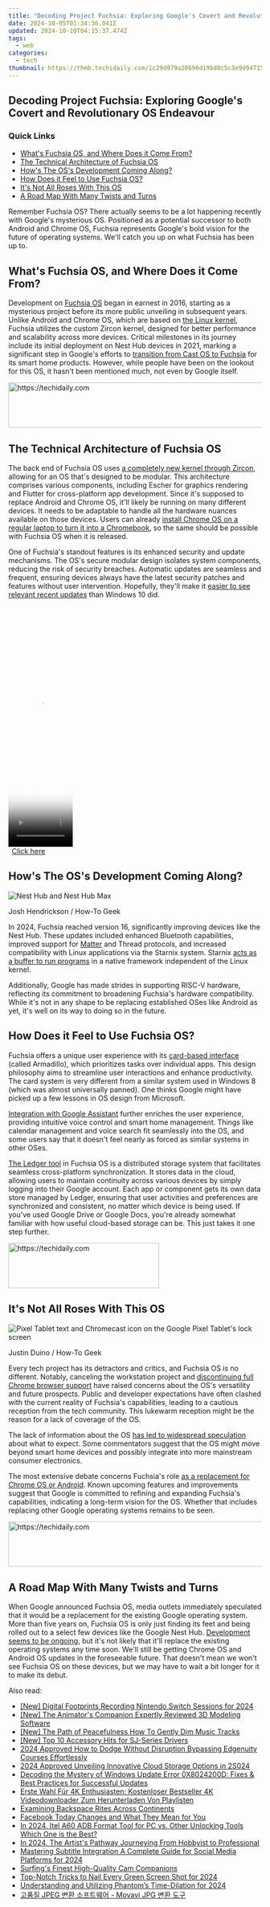 ```yaml
---
title: "Decoding Project Fuchsia: Exploring Google's Covert and Revolutionary OS Endeavour"
date: 2024-10-05T01:34:36.041Z
updated: 2024-10-10T04:15:37.474Z
tags:
  - web
categories:
  - tech
thumbnail: https://thmb.techidaily.com/1c29d979a20696d19bd8c5c3e9d947157133fd882c32bc816c08287c2bc4feb3.jpg
---
```


## Decoding Project Fuchsia: Exploring Google's Covert and Revolutionary OS Endeavour

### Quick Links

* [What's Fuchsia OS, and Where Does it Come From?](https://instagram-video-recordings.techidaily.com/updated-in-2024-from-end-to-start-on-instagram-vids-guide/)
* [The Technical Architecture of Fuchsia OS](https://facebook-record-videos.techidaily.com/updated-easy-to-follow-steps-crafting-animated-gifs-from-youtube-content-pcmobile-for-2024/)
* [How's The OS's Development Coming Along?](https://video-screen-grab.techidaily.com/deciphering-ios-mechanism-for-image-capture/)
* [How Does it Feel to Use Fuchsia OS?](https://common-error.techidaily.com/bluetooth-basics-simplifying-pairing-processes-in-windows-11-and-windows-10-environments/)
* [It's Not All Roses With This OS](https://screen-video-capture.techidaily.com/new-2024-approved-essential-screen-recording-tools-a-comprehensive-educators-guide/)
* [A Road Map With Many Twists and Turns](https://eaxpv-info.techidaily.com/updated-9-best-free-and-easy-editing-apps-you-should-know-for-2024/)

 Remember Fuchsia OS? There actually seems to be a lot happening recently with Google's mysterious OS. Positioned as a potential successor to both Android and Chrome OS, Fuchsia represents Google's bold vision for the future of operating systems. We'll catch you up on what Fuchsia has been up to.

##  What's Fuchsia OS, and Where Does it Come From?

 Development on [Fuchsia OS](https://win-blog.techidaily.com/razer-synapse-wont-launch-troubleshooting-tips-inside/) began in earnest in 2016, starting as a mysterious project before its more public unveiling in subsequent years. Unlike Android and Chrome OS, which are based on [the Linux kernel](https://digital-screen-recording.techidaily.com/new-how-to-download-install-and-use-obs-on-mac-for-2024/), Fuchsia utilizes the custom Zircon kernel, designed for better performance and scalability across more devices. Critical milestones in its journey include its initial deployment on Nest Hub devices in 2021, marking a significant step in Google's efforts to [transition from Cast OS to Fuchsia](https://ai-topics.techidaily.com/updated-what-is-an-ai-video-maker-for-2024/) for its smart home products. However, while people have been on the lookout for this OS, it hasn't been mentioned much, not even by Google itself.

<!-- affiliate ads begin -->
<a href="https://ephamedtechinc.pxf.io/c/5597632/2130529/26400" target="_top" id="2130529">
  <img src="//a.impactradius-go.com/display-ad/26400-2130529" border="0" alt="https://techidaily.com" width="728" height="90"/>
</a>
<img height="0" width="0" src="https://ephamedtechinc.pxf.io/i/5597632/2130529/26400" style="position:absolute;visibility:hidden;" border="0" />
<!-- affiliate ads end -->

##  The Technical Architecture of Fuchsia OS

 The back end of Fuchsia OS uses [a completely new kernel through Zircon](https://fuchsia.dev/fuchsia-src/concepts/kernel), allowing for an OS that's designed to be modular. This architecture comprises various components, including Escher for graphics rendering and Flutter for cross-platform app development. Since it's supposed to replace Android and Chrome OS, it'll likely be running on many different devices. It needs to be adaptable to handle all the hardware nuances available on those devices. Users can already [install Chrome OS on a regular laptop to turn it into a Chromebook](https://youtube-data.techidaily.com/ntic-audience-growth-tricks-for-sustainable-views/), so the same should be possible with Fuchsia OS when it is released.

 One of Fuchsia's standout features is its enhanced security and update mechanisms. The OS's secure modular design isolates system components, reducing the risk of security breaches. Automatic updates are seamless and frequent, ensuring devices always have the latest security patches and features without user intervention. Hopefully, they'll make it [easier to see relevant recent updates](https://facebook-video-share.techidaily.com/updated-in-2024-direct-capture-screen-record-on-pcmac-plus-youtube-upload/) than Windows 10 did.

<!-- affiliate ads begin -->
<span id="1993647">
					<video width="128" height="480" style="cursor:pointer"
           poster="//a.impactradius-go.com/display-clicktoplayimage/1993647.png"
           onclick="if(!this.playClicked){this.play();this.setAttribute('controls',true);this.playClicked=true;}">
	   <source src="//a.impactradius-go.com/display-ad/22993-1993647">
	   <img src="//a.impactradius-go.com/display-clicktoplayimage/1993647.png" style="border: none; height: 100%; width: 100%; object-fit: contain">
	</video>
	<div style="width:80px;text-align:center"><a href="javascript:window.open(decodeURIComponent('https%3A%2F%2Fhomestyler.sjv.io%2Fc%2F5597632%2F1993647%2F22993'), '_blank');void(0);">Click here</a></div>
</span>
<img height="0" width="0" src="https://imp.pxf.io/i/5597632/1993647/22993" style="position:absolute;visibility:hidden;" border="0" />
<!-- affiliate ads end -->

##  How's The OS's Development Coming Along?

![Nest Hub and Nest Hub Max](https://static1.howtogeekimages.com/wordpress/wp-content/uploads/2023/03/52660845847_8b06498937_o.jpg) 

Josh Hendrickson / How-To Geek

 In 2024, Fuchsia reached version 16, significantly improving devices like the Nest Hub. These updates included enhanced Bluetooth capabilities, improved support for [Matter](https://extra-support.techidaily.com/2024-approved-mastering-solo-podcast-production-for-top-spots/) and Thread protocols, and increased compatibility with Linux applications via the Starnix system. Starnix [acts as a buffer to run programs](https://fuchsia.dev/fuchsia-src/concepts/starnix) in a native framework independent of the Linux kernel.

 Additionally, Google has made strides in supporting RISC-V hardware, reflecting its commitment to broadening Fuchsia's hardware compatibility. While it's not in any shape to be replacing established OSes like Android as yet, it's well on its way to doing so in the future.

##  How Does it Feel to Use Fuchsia OS?

 Fuchsia offers a unique user experience with its [card-based interface](https://mobilesyrup.com/2017/05/09/googles-fuchsia-os-card-based-ui-armadillo/) (called Armadillo), which prioritizes tasks over individual apps. This design philosophy aims to streamline user interactions and enhance productivity. The card system is very different from a similar system used in Windows 8 (which was almost universally panned). One thinks Google might have picked up a few lessons in OS design from Microsoft.

[Integration with Google Assistant](https://tech-savvy.techidaily.com/archiving-made-simple-saving-chatgpt-talks/) further enriches the user experience, providing intuitive voice control and smart home management. Things like calendar management and voice search fit seamlessly into the OS, and some users say that it doesn't feel nearly as forced as similar systems in other OSes.

[The Ledger tool](https://9to5google.com/2018/02/02/fuchsia-friday-the-ledger/) in Fuchsia OS is a distributed storage system that facilitates seamless cross-platform synchronization. It stores data in the cloud, allowing users to maintain continuity across various devices by simply logging into their Google account. Each app or component gets its own data store managed by Ledger, ensuring that user activities and preferences are synchronized and consistent, no matter which device is being used. If you've used Google Drive or Google Docs, you're already somewhat familiar with how useful cloud-based storage can be. This just takes it one step further.

<!-- affiliate ads begin -->
<a href="https://homestyler.sjv.io/c/5597632/1943750/22993" target="_top" id="1943750">
  <img src="//a.impactradius-go.com/display-ad/22993-1943750" border="0" alt="https://techidaily.com" width="300" height="90"/>
</a>
<img height="0" width="0" src="https://homestyler.sjv.io/i/5597632/1943750/22993" style="position:absolute;visibility:hidden;" border="0" />
<!-- affiliate ads end -->

##  It's Not All Roses With This OS

![Pixel Tablet text and Chromecast icon on the Google Pixel Tablet's lock screen](https://static1.howtogeekimages.com/wordpress/wp-content/uploads/2023/07/pixel-tablet-text-and-chromecast-icon-on-the-google-pixel-tablet-s-lock-screen.jpg) 

Justin Duino / How-To Geek

 Every tech project has its detractors and critics, and Fuchsia OS is no different. Notably, canceling the workstation project and [discontinuing full Chrome browser support](https://9to5google.com/2024/01/15/google-is-no-longer-bringing-the-full-chrome-browser-to-fuchsia/) have raised concerns about the OS's versatility and future prospects. Public and developer expectations have often clashed with the current reality of Fuchsia's capabilities, leading to a cautious reception from the tech community. This lukewarm reception might be the reason for a lack of coverage of the OS.

 The lack of information about the OS [has led to widespread speculation](https://www.androidauthority.com/microfuchsia-on-android-3457788/) about what to expect. Some commentators suggest that the OS might move beyond smart home devices and possibly integrate into more mainstream consumer electronics.

 The most extensive debate concerns Fuchsia's role [as a replacement for Chrome OS or Android](https://www.techradar.com/news/heres-when-and-how-google-fuchsia-may-launch-replacing-android-and-chrome-os). Known upcoming features and improvements suggest that Google is committed to refining and expanding Fuchsia's capabilities, indicating a long-term vision for the OS. Whether that includes replacing other Google operating systems remains to be seen.

<!-- affiliate ads begin -->
<a href="https://aligracehair.sjv.io/c/5597632/2080333/19272" target="_top" id="2080333">
  <img src="//a.impactradius-go.com/display-ad/19272-2080333" border="0" alt="https://techidaily.com" width="728" height="90"/>
</a>
<img height="0" width="0" src="https://aligracehair.sjv.io/i/5597632/2080333/19272" style="position:absolute;visibility:hidden;" border="0" />
<!-- affiliate ads end -->

##  A Road Map With Many Twists and Turns

 When Google announced Fuchsia OS, media outlets immediately speculated that it would be a replacement for the existing Google operating system. More than five years on, Fuchsia OS is only just finding its feet and being rolled out to a select few devices like the Google Nest Hub. [Development seems to be ongoing](https://9to5google.com/2022/12/29/google-fuchsia-2023-development/), but it's not likely that it'll replace the existing operating systems any time soon. We'll still be getting Chrome OS and Android OS updates in the foreseeable future. That doesn't mean we won't see Fuchsia OS on these devices, but we may have to wait a bit longer for it to make its debut.

<ins class="adsbygoogle"
     style="display:block"
     data-ad-format="autorelaxed"
     data-ad-client="ca-pub-7571918770474297"
     data-ad-slot="1223367746"></ins>

<ins class="adsbygoogle"
     style="display:block"
     data-ad-client="ca-pub-7571918770474297"
     data-ad-slot="8358498916"
     data-ad-format="auto"
     data-full-width-responsive="true"></ins>

<span class="atpl-alsoreadstyle">Also read:</span>
<div><ul>
<li><a href="https://screen-sharing-recording.techidaily.com/new-digital-footprints-recording-nintendo-switch-sessions-for-2024/"><u>[New] Digital Footprints Recording Nintendo Switch Sessions for 2024</u></a></li>
<li><a href="https://some-skills.techidaily.com/new-the-animators-companion-expertly-reviewed-3d-modeling-software/"><u>[New] The Animator's Companion Expertly Reviewed 3D Modeling Software</u></a></li>
<li><a href="https://some-skills.techidaily.com/new-the-path-of-peacefulness-how-to-gently-dim-music-tracks/"><u>[New] The Path of Peacefulness How To Gently Dim Music Tracks</u></a></li>
<li><a href="https://some-skills.techidaily.com/new-top-10-accessory-hits-for-sj-series-drivers/"><u>[New] Top 10 Accessory Hits for SJ-Series Drivers</u></a></li>
<li><a href="https://some-skills.techidaily.com/2024-approved-how-to-dodge-without-disruption-bypassing-edgenuity-courses-effortlessly/"><u>2024 Approved How to Dodge Without Disruption Bypassing Edgenuity Courses Effortlessly</u></a></li>
<li><a href="https://some-skills.techidaily.com/2024-approved-unveiling-innovative-cloud-storage-options-in-2s024/"><u>2024 Approved Unveiling Innovative Cloud Storage Options in 2S024</u></a></li>
<li><a href="https://common-error.techidaily.com/decoding-the-mystery-of-windows-update-error-0x8024200d-fixes-and-best-practices-for-successful-updates/"><u>Decoding the Mystery of Windows Update Error 0X8024200D: Fixes & Best Practices for Successful Updates</u></a></li>
<li><a href="https://vp-tips.techidaily.com/erste-wahl-fur-4k-enthusiasten-kostenloser-bestseller-4k-videodownloader-zum-herunterladen-von-playlisten/"><u>Erste Wahl Für 4K Enthusiasten: Kostenloser Bestseller 4K Videodownloader Zum Herunterladen Von Playlisten</u></a></li>
<li><a href="https://mondly-stories.techidaily.com/examining-backspace-rites-across-continents/"><u>Examining Backspace Rites Across Continents</u></a></li>
<li><a href="https://facebook-video-content.techidaily.com/facebook-today-changes-and-what-they-mean-for-you/"><u>Facebook Today Changes and What They Mean for You</u></a></li>
<li><a href="https://bypass-frp.techidaily.com/in-2024-itel-a60-adb-format-tool-for-pc-vs-other-unlocking-tools-which-one-is-the-best-by-drfone-android/"><u>In 2024, Itel A60 ADB Format Tool for PC vs. Other Unlocking Tools Which One is the Best?</u></a></li>
<li><a href="https://some-skills.techidaily.com/in-2024-the-artists-pathway-journeying-from-hobbyist-to-professional/"><u>In 2024, The Artist's Pathway Journeying From Hobbyist to Professional</u></a></li>
<li><a href="https://extra-approaches.techidaily.com/mastering-subtitle-integration-a-complete-guide-for-social-media-platforms-for-2024/"><u>Mastering Subtitle Integration A Complete Guide for Social Media Platforms for 2024</u></a></li>
<li><a href="https://article-tips.techidaily.com/surfings-finest-high-quality-cam-companions/"><u>Surfing's Finest High-Quality Cam Companions</u></a></li>
<li><a href="https://some-skills.techidaily.com/top-notch-tricks-to-nail-every-green-screen-shot-for-2024/"><u>Top-Notch Tricks to Nail Every Green Screen Shot for 2024</u></a></li>
<li><a href="https://some-skills.techidaily.com/understanding-and-utilizing-phantoms-time-dilation-for-2024/"><u>Understanding and Utilizing Phantom’s Time-Dilation for 2024</u></a></li>
<li><a href="https://some-approaches.techidaily.com/jpeg-movavi-jpg/"><u>고품질 JPEG 변환 소프트웨어 - Movavi JPG 변환 도구</u></a></li>
</ul></div>

